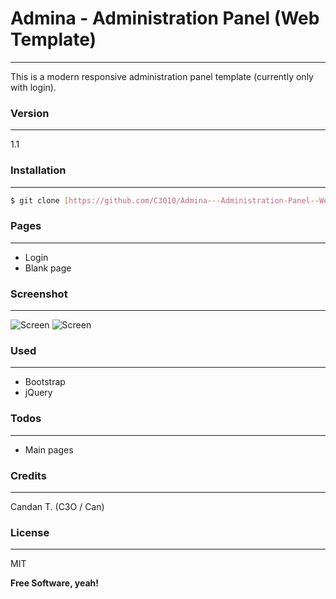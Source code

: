 # Admina - Administration Panel (Web Template)
----

This is a modern responsive administration panel template (currently only with login).

### Version
----
1.1

### Installation
----

```sh
$ git clone [https://github.com/C3010/Admina---Administration-Panel--Web-Template-] admina
```

### Pages
----

* Login
* Blank page

### Screenshot
---

![Screen](http://image.prntscr.com/image/23b47ceaf45f4bf5b272ac67487ef559.png)
![Screen](http://image.prntscr.com/image/7d65906a91cc42f3b9114d4fa3e44387.png)

### Used
----

* Bootstrap
* jQuery

### Todos
----

 - Main pages

### Credits
----

Candan T. (C3O / Can)

### License
----

MIT


**Free Software, yeah!**

   [dill]: <https://github.com/C3010/Admina---Administration-Panel--Web-Template->
   [git-repo-url]: <https://github.com/C3010/Admina---Administration-Panel--Web-Template-.git>
